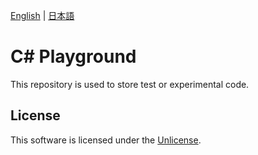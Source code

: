 [English](README.md) | [日本語](README.ja.md)

# C# Playground

This repository is used to store test or experimental code.

## License

This software is licensed under the [Unlicense](LICENSE).
